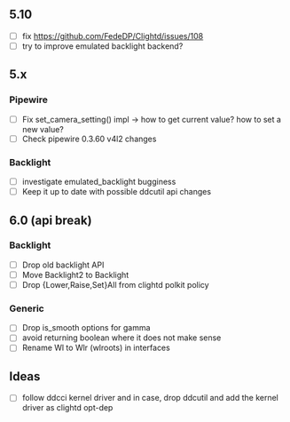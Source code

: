 ## 5.10

- [ ] fix https://github.com/FedeDP/Clightd/issues/108
- [ ] try to improve emulated backlight backend?

## 5.x

### Pipewire
- [ ] Fix set_camera_setting() impl -> how to get current value? how to set a new value?
- [ ] Check pipewire 0.3.60 v4l2 changes 

### Backlight
- [ ] investigate emulated_backlight bugginess
- [ ] Keep it up to date with possible ddcutil api changes

## 6.0 (api break)

### Backlight
- [ ] Drop old backlight API
- [ ] Move Backlight2 to Backlight
- [ ] Drop {Lower,Raise,Set}All from clightd polkit policy

### Generic
- [ ] Drop is_smooth options for gamma
- [ ] avoid returning boolean where it does not make sense
- [ ] Rename Wl to Wlr (wlroots) in interfaces

## Ideas
- [ ] follow ddcci kernel driver and in case, drop ddcutil and add the kernel driver as clightd opt-dep
